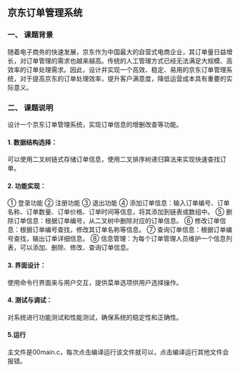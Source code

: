 ## 京东订单管理系统
### 一、	课题背景
随着电子商务的快速发展，京东作为中国最大的自营式电商企业，其订单量日益增长，对订单管理的需求也越来越高。传统的人工管理方式已经无法满足大规模、高效率的订单处理需求。因此，设计并实现一个高效、稳定、易用的京东订单管理系统，对于提高京东的订单处理效率，提升客户满意度，降低运营成本具有重要的实际意义。
### 二、	课题说明
设计一个京东订单管理系统，实现订单信息的增删改查等功能。

#### 1.	数据结构选择：
   可以使用二叉树链式存储订单信息，使用二叉排序树递归算法来实现快速查找订单。
#### 2. 功能实现：
①	登录功能
②	注册功能
③	退出功能
④	添加订单信息：输入订单编号、订单名称、订单数量、订单价格、订单时间等信息，将其添加到链表或数组中。
⑤	删除订单信息：根据订单编号，从二叉树中删除对应的订单信息。
⑥	修改订单信息：根据订单编号查找，修改其订单名称等信息。
⑦	查询订单信息：根据订单编号查找，输出订单详细信息。
⑧	信息管理：为每个订单管理人员维护一个信息列表，可以添加、删除、修改、查询订单信息。
#### 3. 界面设计：
  使用命令行界面来与用户交互，提供菜单选项供用户选择操作。
#### 4.	测试与调试：
  对系统进行功能测试和性能测试，确保系统的稳定性和正确性。
#### 5.运行
主文件是00main.c，每次点击编译运行该文件就可以，点击编译运行其他文件会报错。
